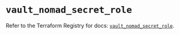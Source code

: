 # `vault_nomad_secret_role`

Refer to the Terraform Registry for docs: [`vault_nomad_secret_role`](https://registry.terraform.io/providers/hashicorp/vault/4.0.0/docs/resources/nomad_secret_role).
